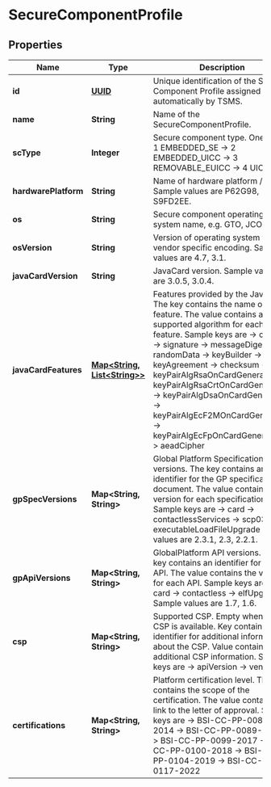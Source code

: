 # SecureComponentProfile

## Properties
Name | Type | Description | Notes
------------ | ------------- | ------------- | -------------
**id** | [**UUID**](UUID.md) | Unique identification of the Secure Component Profile assigned automatically by TSMS. |  [optional]
**name** | **String** | Name of the SecureComponentProfile. | 
**scType** | **Integer** | Secure component type. One of -&gt; 1 EMBEDDED_SE -&gt; 2 EMBEDDED_UICC -&gt; 3 REMOVABLE_EUICC -&gt; 4 UICC | 
**hardwarePlatform** | **String** | Name of hardware platform / chip. Sample values are P62G98, S9FD2EE. | 
**os** | **String** | Secure component operating system name, e.g. GTO, JCOP. | 
**osVersion** | **String** | Version of operating system with vendor specific encoding. Sample values are 4.7, 3.1. | 
**javaCardVersion** | **String** | JavaCard version. Sample values are 3.0.5, 3.0.4. | 
**javaCardFeatures** | [**Map&lt;String, List&lt;String&gt;&gt;**](List.md) | Features provided by the JavaCard. The key contains the name of the feature. The value contains a list of supported algorithm for each feature. Sample keys are -&gt; cypher -&gt; signature -&gt; messageDigest -&gt; randomData -&gt; keyBuilder -&gt; keyAgreement -&gt; checksum -&gt; keyPairAlgRsaOnCardGeneration -&gt; keyPairAlgRsaCrtOnCardGeneration -&gt; keyPairAlgDsaOnCardGeneration -&gt; keyPairAlgEcF2MOnCardGeneration -&gt; keyPairAlgEcFpOnCardGeneration -&gt; aeadCipher | 
**gpSpecVersions** | **Map&lt;String, String&gt;** | Global Platform Specification versions. The key contains an identifier for the GP specification document. The value contains the version for each specification. Sample keys are -&gt; card -&gt; contactlessServices -&gt; scp03 -&gt; executableLoadFileUpgrade Sample values are 2.3.1, 2.3, 2.2.1. | 
**gpApiVersions** | **Map&lt;String, String&gt;** | GlobalPlatform API versions. The key contains an identifier for the GP API. The value contains the version for each API. Sample keys are -&gt; card -&gt; contactless -&gt; elfUpgrade Sample values are 1.7, 1.6. | 
**csp** | **Map&lt;String, String&gt;** | Supported CSP. Empty when no CSP is available. Key contains an identifier for additional information about the CSP. Value contains the additional CSP information. Sample keys are -&gt; apiVersion -&gt; vendor | 
**certifications** | **Map&lt;String, String&gt;** | Platform certification level. The key contains the scope of the certification. The value contains the link to the letter of approval. Sample keys are -&gt; BSI-CC-PP-0084-2014 -&gt; BSI-CC-PP-0089-2015 -&gt; BSI-CC-PP-0099-2017 -&gt; BSI-CC-PP-0100-2018 -&gt; BSI-CC-PP-0104-2019 -&gt; BSI-CC-PP-0117-2022 | 
